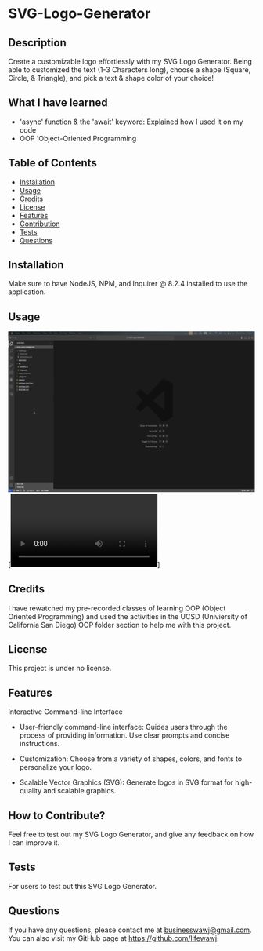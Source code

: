 # SVG-Logo-Generator

## Description

Create a customizable logo effortlessly with my SVG Logo Generator. Being able to customized the text (1-3 Characters long), choose a shape (Square, Circle, & Triangle), and pick a text & shape color of your choice!

## What I have learned
- 'async' function & the 'await' keyword:  Explained how I used it on my code
- OOP 'Object-Oriented Programming

## Table of Contents

- [Installation](#installation)
- [Usage](#usage)
- [Credits](#credits)
- [License](#license)
- [Features](#features)
- [Contribution](#contribution)
- [Tests](#tests)
- [Questions](#questions)

## Installation

Make sure to have NodeJS, NPM, and Inquirer @ 8.2.4 installed to use the application.

## Usage
![SVG Tutorial gif](assets/SVG_tutorial.gif)
[![Click here to Download Tutorial Video](./assets/SVG_tutorial.mp4)]

## Credits

I have rewatched my pre-recorded classes of learning OOP (Object Oriented Programming) and used the activities in the UCSD (Univiersity of California San Diego) OOP folder section to help me with this project.

## License

This project is under no license.

## Features

Interactive Command-line Interface

- User-friendly command-line interface: Guides users through the process of providing information. Use clear prompts and concise instructions.

- Customization: Choose from a variety of shapes, colors, and fonts to personalize your logo.

- Scalable Vector Graphics (SVG): Generate logos in SVG format for high-quality and scalable graphics.

## How to Contribute?

Feel free to test out my SVG Logo Generator, and give any feedback on how I can improve it.

## Tests

For users to test out this SVG Logo Generator.

## Questions

If you have any questions, please contact me at businesswawj@gmail.com.
You can also visit my GitHub page at https://github.com/lifewawj.
